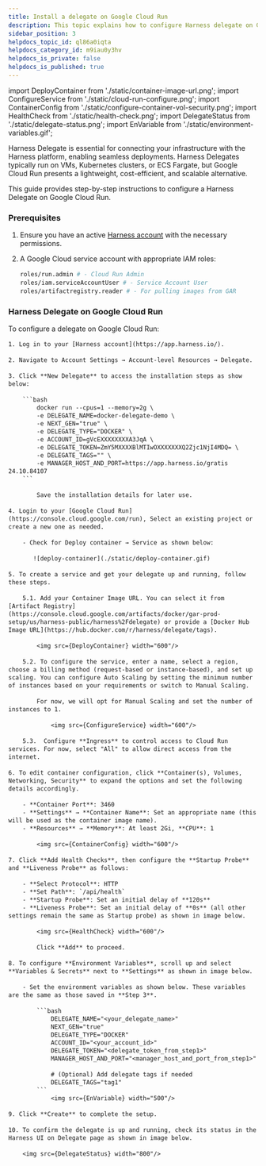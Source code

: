```yaml
---
title: Install a delegate on Google Cloud Run
description: This topic explains how to configure Harness delegate on Google Cloud Run.
sidebar_position: 3
helpdocs_topic_id: ql86a0iqta
helpdocs_category_id: m9iau0y3hv
helpdocs_is_private: false
helpdocs_is_published: true
---
```


import DeployContainer from './static/container-image-url.png';
import ConfigureService from './static/cloud-run-configure.png';
import ContainerConfig from './static/configure-container-vol-security.png';
import HealthCheck from './static/health-check.png';
import DelegateStatus from './static/delegate-status.png';
import EnVariable from './static/environment-variables.gif';

 Harness Delegate is essential for connecting your infrastructure with the Harness platform, enabling seamless deployments. Harness Delegates typically run on VMs, Kubernetes clusters, or ECS Fargate, but Google Cloud Run presents a lightweight, cost-efficient, and scalable alternative.

This guide provides step-by-step instructions to configure a Harness Delegate on Google Cloud Run.

### Prerequisites

1. Ensure you have an active [Harness account](https://app.harness.io) with the necessary permissions. 

2. A Google Cloud service account with appropriate IAM roles:
    
    ```bash
    roles/run.admin # - Cloud Run Admin
    roles/iam.serviceAccountUser # - Service Account User
    roles/artifactregistry.reader # - For pulling images from GAR
    ```

### Harness Delegate on Google Cloud Run

To configure a delegate on Google Cloud Run:  

    1. Log in to your [Harness account](https://app.harness.io/).  

    2. Navigate to Account Settings → Account-level Resources → Delegate.  

    3. Click **New Delegate** to access the installation steps as show below:

        ```bash
            docker run --cpus=1 --memory=2g \
            -e DELEGATE_NAME=docker-delegate-demo \
            -e NEXT_GEN="true" \
            -e DELEGATE_TYPE="DOCKER" \
            -e ACCOUNT_ID=gVcEXXXXXXXXA3JqA \
            -e DELEGATE_TOKEN=ZmY5MXXXXBlMTIwOXXXXXXXQ2Zjc1NjI4MDQ= \
            -e DELEGATE_TAGS="" \
            -e MANAGER_HOST_AND_PORT=https://app.harness.io/gratis 24.10.84107
        ```

            Save the installation details for later use.

    4. Login to your [Google Cloud Run](https://console.cloud.google.com/run), Select an existing project or create a new one as needed.
 
        - Check for Deploy container → Service as shown below:

           ![deploy-container](./static/deploy-container.gif)
        
    5. To create a service and get your delegate up and running, follow these steps.

        5.1. Add your Container Image URL. You can select it from [Artifact Registry](https://console.cloud.google.com/artifacts/docker/gar-prod-setup/us/harness-public/harness%2Fdelegate) or provide a [Docker Hub Image URL](https://hub.docker.com/r/harness/delegate/tags).
        
            <img src={DeployContainer} width="600"/>

        5.2. To configure the service, enter a name, select a region, choose a billing method (request-based or instance-based), and set up scaling. You can configure Auto Scaling by setting the minimum number of instances based on your requirements or switch to Manual Scaling. 
        
            For now, we will opt for Manual Scaling and set the number of instances to 1.
                
                <img src={ConfigureService} width="600"/>
                                
        5.3.  Configure **Ingress** to control access to Cloud Run services. For now, select "All" to allow direct access from the internet.

    6. To edit container configuration, click **Container(s), Volumes, Networking, Security** to expand the options and set the following details accordingly.
        
        - **Container Port**: 3460  
        - **Settings** → **Container Name**: Set an appropriate name (this will be used as the container image name).  
        - **Resources** → **Memory**: At least 2Gi, **CPU**: 1 

            <img src={ContainerConfig} width="600"/>

    7. Click **Add Health Checks**, then configure the **Startup Probe** and **Liveness Probe** as follows:  

        - **Select Protocol**: HTTP  
        - **Set Path**: `/api/health`  
        - **Startup Probe**: Set an initial delay of **120s**  
        - **Liveness Probe**: Set an initial delay of **0s** (all other settings remain the same as Startup probe) as shown in image below.

            <img src={HealthCheck} width="600"/>  

            Click **Add** to proceed.

    8. To configure **Environment Variables**, scroll up and select **Variables & Secrets** next to **Settings** as shown in image below.

        - Set the environment variables as shown below. These variables are the same as those saved in **Step 3**.

            ```bash
                DELEGATE_NAME="<your_delegate_name>"
                NEXT_GEN="true"
                DELEGATE_TYPE="DOCKER"
                ACCOUNT_ID="<your_account_id>"
                DELEGATE_TOKEN="<delegate_token_from_step1>"
                MANAGER_HOST_AND_PORT="<manager_host_and_port_from_step1>"

                # (Optional) Add delegate tags if needed
                DELEGATE_TAGS="tag1"
            ``` 
                <img src={EnVariable} width="500"/>

    9. Click **Create** to complete the setup.

    10. To confirm the delegate is up and running, check its status in the Harness UI on Delegate page as shown in image below.

        <img src={DelegateStatus} width="800"/>





             


